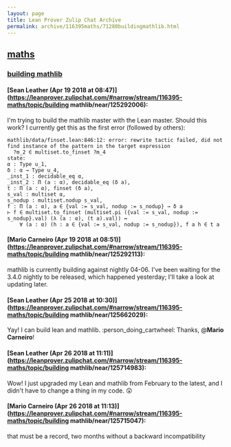 ```yaml
---
layout: page
title: Lean Prover Zulip Chat Archive 
permalink: archive/116395maths/71280buildingmathlib.html
---
```


## [maths](index.html)
### [building mathlib](71280buildingmathlib.html)

#### [Sean Leather (Apr 19 2018 at 08:47)](https://leanprover.zulipchat.com/#narrow/stream/116395-maths/topic/building mathlib/near/125292006):
I'm trying to build the mathlib master with the Lean master. Should this work? I currently get this as the first error (followed by others):

```lean
mathlib/data/finset.lean:846:12: error: rewrite tactic failed, did not find instance of the pattern in the target expression
  ?m_2 ∈ multiset.to_finset ?m_4
state:
α : Type u_1,
δ : α → Type u_4,
_inst_1 : decidable_eq α,
_inst_2 : Π (a : α), decidable_eq (δ a),
t : Π (a : α), finset (δ a),
s_val : multiset α,
s_nodup : multiset.nodup s_val,
f : Π (a : α), a ∈ {val := s_val, nodup := s_nodup} → δ a
⊢ f ∈ multiset.to_finset (multiset.pi ({val := s_val, nodup := s_nodup}.val) (λ (a : α), (t a).val)) ↔
    ∀ (a : α) (h : a ∈ {val := s_val, nodup := s_nodup}), f a h ∈ t a
```

#### [Mario Carneiro (Apr 19 2018 at 08:51)](https://leanprover.zulipchat.com/#narrow/stream/116395-maths/topic/building mathlib/near/125292113):
mathlib is currently building against nightly 04-06. I've been waiting for the 3.4.0 nightly to be released, which happened yesterday; I'll take a look at updating later.

#### [Sean Leather (Apr 25 2018 at 10:30)](https://leanprover.zulipchat.com/#narrow/stream/116395-maths/topic/building mathlib/near/125662029):
Yay! I can build lean and mathlib. :person_doing_cartwheel: Thanks, @**Mario Carneiro**!

#### [Sean Leather (Apr 26 2018 at 11:11)](https://leanprover.zulipchat.com/#narrow/stream/116395-maths/topic/building mathlib/near/125714983):
Wow! I just upgraded my Lean and mathlib from February to the latest, and I didn't have to change a thing in my code. :astonished:

#### [Mario Carneiro (Apr 26 2018 at 11:13)](https://leanprover.zulipchat.com/#narrow/stream/116395-maths/topic/building mathlib/near/125715047):
that must be a record, two months without a backward incompatibility

